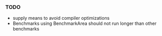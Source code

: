 ### TODO
* supply means to avoid compiler optimizations
* Benchmarks using BenchmarkArea should not run longer than other benchmarks